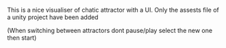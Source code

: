 This is a nice visualiser of chatic attractor with a UI. Only the assests file of a unity project have been added

(When switching between attractors dont pause/play select the new one then start)
